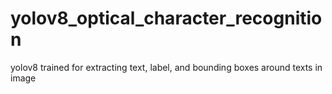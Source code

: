 # yolov8_optical_character_recognition
 yolov8 trained for extracting text, label, and bounding boxes around texts in image
